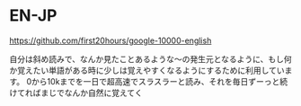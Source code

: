 # EN-JP

https://github.com/first20hours/google-10000-english

自分は斜め読みで、なんか見たことあるような～の発生元となるように、もし何か覚えたい単語がある時に少しは覚えやすくなるようにするために利用しています。
0から10kまでを一日で超高速でスラスラーと読み、それを毎日ずーっと続けてればまじでなんか自然に覚えてく
